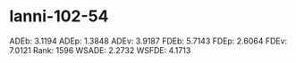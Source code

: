 # lanni-102-54

ADEb: 3.1194
ADEp: 1.3848
ADEv: 3.9187
FDEb: 5.7143
FDEp: 2.6064
FDEv: 7.0121
Rank: 1596
WSADE: 2.2732
WSFDE: 4.1713